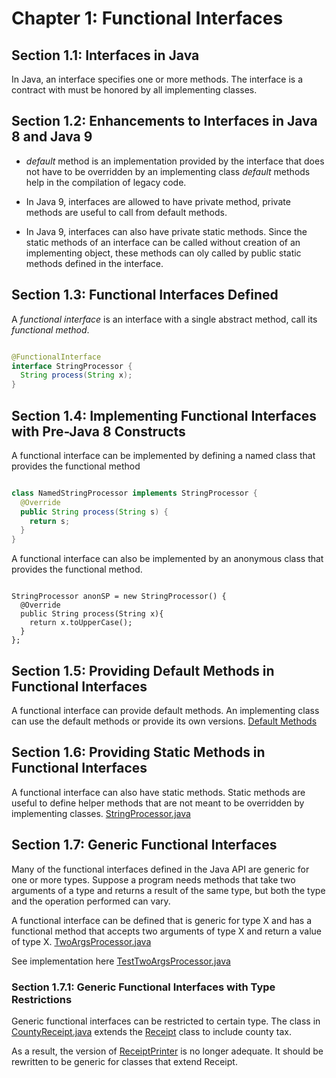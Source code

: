 # Chapter 1: Functional Interfaces

## Section 1.1: Interfaces in Java

In Java, an interface specifies one or more methods. The interface is a contract with must be honored by all
implementing classes.

## Section 1.2: Enhancements to Interfaces in Java 8 and Java 9

- _default_ method is an implementation provided by the interface
  that does not have to be overridden by an implementing class
  _default_ methods help in the compilation of legacy code.

- In Java 9, interfaces are allowed to have private method,
  private methods are useful to call from default methods.

- In Java 9, interfaces can also have private static methods.
  Since the static methods of an interface can be called without creation of
  an implementing object, these methods can oly called by public static methods defined in the interface.

## Section 1.3: Functional Interfaces Defined

A *functional interface* is an interface with a single abstract method, call its *functional method*.

```java

@FunctionalInterface
interface StringProcessor {
  String process(String x);
}

``` 

## Section 1.4: Implementing Functional Interfaces with Pre-Java 8 Constructs

A functional interface can be implemented by defining a named class that provides the functional method

```java

class NamedStringProcessor implements StringProcessor {
  @Override
  public String process(String s) {
    return s;
  }
}

```

A functional interface can also be implemented by an anonymous class that provides the functional method.

```

StringProcessor anonSP = new StringProcessor() {
  @Override
  public String process(String x){
    return x.toUpperCase();
  }
};

```

## Section 1.5: Providing Default Methods in Functional Interfaces

A functional interface can provide default methods. An implementing class can use the default methods or provide its own
versions. [Default Methods](../interfaces/five)

## Section 1.6: Providing Static Methods in Functional Interfaces

A functional interface can also have static methods. Static methods are useful to define helper methods that are not
meant to be overridden by implementing classes. [StringProcessor.java](../StringProcessor.java)

## Section 1.7: Generic Functional Interfaces

Many of the functional interfaces defined in the Java API are generic for one or more types. Suppose a program needs
methods that take two arguments of a type and returns a result of the same type, but both the type and the operation
performed can vary.

A functional interface can be defined that is generic for type X and has a functional method that accepts two arguments
of type X and return a value of type X. [TwoArgsProcessor.java](../interfaces/generic/TwoArgsProcessor.java)

See implementation here [TestTwoArgsProcessor.java](../interfaces/generic/TestTwoArgsProcessor.java)

### Section 1.7.1: Generic Functional Interfaces with Type  Restrictions

Generic functional interfaces can be restricted to certain type. The class
in [CountyReceipt.java](../interfaces/generic/restricted/CountyReceipt.java) extends
the [Receipt](../interfaces/five/Receipt.java) class to include county tax.

As a result, the version of [ReceiptPrinter](../interfaces/five/ReceiptPrinter.java) is no longer adequate. It should be
rewritten to be generic for classes that extend Receipt.
